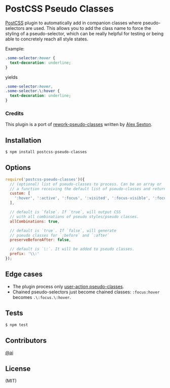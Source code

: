 # PostCSS Pseudo Classes

[PostCSS] plugin to automatically add in companion classes
where pseudo-selectors are used.
This allows you to add the class name to force the styling of a pseudo-selector,
which can be really helpful for testing or being able
to concretely reach all style states.

Example:

```css
.some-selector:hover {
  text-decoration: underline;
}
```

yields

```css
.some-selector:hover,
.some-selector.\:hover {
  text-decoration: underline;
}
```

[PostCSS]: https://github.com/postcss/postcss

### Credits

This plugin is a port of [rework-pseudo-classes](https://github.com/SlexAxton/rework-pseudo-classes) written by [Alex Sexton](https://twitter.com/SlexAxton).

## Installation

```bash
$ npm install postcss-pseudo-classes
```

## Options

```js
require('postcss-pseudo-classes')({
  // (optional) list of pseudo-classes to process. Can be an array or
  // a function receiving the default list of pseudo-classes and returning new one.
  custom: [
    ':hover', ':active', ':focus', ':visited', ':focus-visible', ':focus-within'
  ],

  // default is `false`. If `true`, will output CSS
  // with all combinations of pseudo styles/pseudo classes.
  allCombinations: true,

  // default is `true`. If `false`, will generate
  // pseudo classes for `:before` and `:after`
  preserveBeforeAfter: false,

  // default is `\:`. It will be added to pseudo classes.
  prefix: '\\:'
});
```

## Edge cases

* The plugin process only [user-action pseudo-classes](https://developer.mozilla.org/en-US/docs/Web/CSS/Pseudo-classes#user_action_pseudo-classes).
* Chained pseudo-selectors just become chained classes: `:focus:hover` becomes `.\:focus.\:hover`.

## Tests

```bash
$ npm test
```

## Contributors

[@ai](https://github.com/ai)

## License

(MIT)
